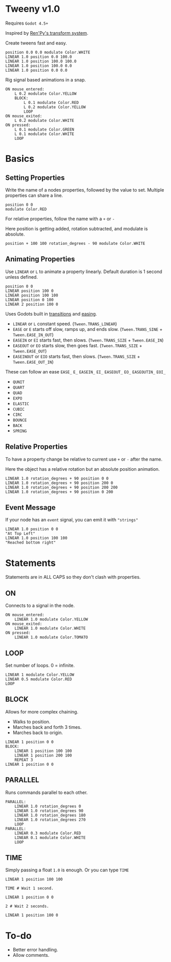 # Tweeny v1.0
Requires `Godot 4.5+`

Inspired by [Ren'Py's transform system](https://www.renpy.org/doc/html/transforms.html).

Create tweens fast and easy.

```rpy
position 0.0 0.0 modulate Color.WHITE
LINEAR 1.0 position 0.0 100.0
LINEAR 1.0 position 100.0 100.0
LINEAR 1.0 position 100.0 0.0
LINEAR 1.0 position 0.0 0.0
```

Rig signal based animations in a snap.

```rpy
ON mouse_entered:
	L 0.2 modulate Color.YELLOW
	BLOCK:
		L 0.1 modulate Color.RED
		L 0.2 modulate Color.YELLOW
		LOOP
ON mouse_exited:
	L 0.2 modulate Color.WHITE
ON pressed:
	L 0.1 modulate Color.GREEN
	L 0.1 modulate Color.WHITE
	LOOP
```

# Basics

## Setting Properties
Write the name of a nodes properties, followed by the value to set. Multiple properties can share a line.

```rpy
position 0 0
modulate Color.RED
```

For relative properties, follow the name with a `+` or `-`

Here position is getting added, rotation subtracted, and modulate is absolute.

```rpy
position + 100 100 rotation_degrees - 90 modulate Color.WHITE
```

## Animating Properties
Use `LINEAR` or `L` to animate a property linearly. Default duration is 1 second unless defined.

```rpy
position 0 0
LINEAR position 100 0
LINEAR position 100 100
LINEAR position 0 100
LINEAR 2 position 100 0 
```

Uses Godots built in [transitions](https://docs.godotengine.org/en/4.4/classes/class_tween.html#enum-tween-transitiontype) and [easing](https://docs.godotengine.org/en/4.4/classes/class_tween.html#enum-tween-easetype).

- `LINEAR` or `L` constant speed. (`Tween.TRANS_LINEAR`)
- `EASE` or `E` starts off slow, ramps up, and ends slow. (`Tween.TRANS_SINE` + `Tween.EASE_IN_OUT`)
- `EASEIN` or `EI` starts fast, then slows. (`Tween.TRANS_SIZE` + `Tween.EASE_IN`)
- `EASEOUT` or `EO` starts slow, then goes fast. (`Tween.TRANS_SIZE` + `Tween.EASE_OUT`)
- `EASEINOUT` or `EIO` starts fast, then slows. (`Tween.TRANS_SIZE` + `Tween.EASE_OUT_IN`)

These can follow an ease `EASE_` `E_` `EASEIN_` `EI_` `EASEOUT_` `EO_` `EASEOUTIN_` `EOI_`
- `QUNIT`
- `QUART`
- `QUAD`
- `EXPO`
- `ELASTIC`
- `CUBIC`
- `CIRC`
- `BOUNCE`
- `BACK`
- `SPRING`

## Relative Properties
To have a property change be relative to current use `+` or `-` after the name.

Here the object has a relative rotation but an absolute position animation.

```rpy
LINEAR 1.0 rotation_degrees + 90 position 0 0
LINEAR 1.0 rotation_degrees + 90 position 200 0
LINEAR 1.0 rotation_degrees + 90 position 200 200
LINEAR 1.0 rotation_degrees + 90 position 0 200
```

## Event Message
If your node has an `event` signal, you can emit it with `"strings"`

```rpy
LINEAR 1.0 position 0 0
"At Top Left"
LINEAR 1.0 position 100 100
"Reached bottom right"
```

# Statements
Statements are in ALL CAPS so they don't clash with properties.

## ON
Connects to a signal in the node.

```rpy
ON mouse_entered:
	LINEAR 1.0 modulate Color.YELLOW
ON mouse_exited:
	LINEAR 1.0 modulate Color.WHITE
ON pressed:
	LINEAR 1.0 modulate Color.TOMATO
```

## LOOP
Set number of loops. 0 = infinite.

```rpy
LINEAR 1 modulate Color.YELLOW
LINEAR 0.5 modulate Color.RED
LOOP
```

## BLOCK
Allows for more complex chaining.

- Walks to position.
- Marches back and forth 3 times.
- Marches back to origin.

```rpy
LINEAR 1 position 0 0
BLOCK:
	LINEAR 1 position 100 100
	LINEAR 1 position 200 100
	REPEAT 3
LINEAR 1 position 0 0
```

## PARALLEL
Runs commands parallel to each other.

```rpy
PARALLEL:
	LINEAR 1.0 rotation_degrees 0
	LINEAR 1.0 rotation_degrees 90
	LINEAR 1.0 rotation_degrees 180
	LINEAR 1.0 rotation_degrees 270
	LOOP
PARALLEL:
	LINEAR 0.3 modulate Color.RED
	LINEAR 0.1 modulate Color.WHITE
	LOOP
```

## TIME
Simply passing a float `1.0` is enough. Or you can type `TIME`

```rpy
LINEAR 1 position 100 100

TIME # Wait 1 second.

LINEAR 1 position 0 0

2 # Wait 2 seconds.

LINEAR 1 position 100 0
```

# To-do
- Better error handling.
- Allow comments.
